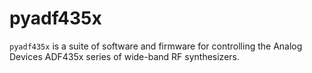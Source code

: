 pyadf435x
=========

`pyadf435x` is a suite of software and firmware for controlling the Analog
Devices ADF435x series of wide-band RF synthesizers.
